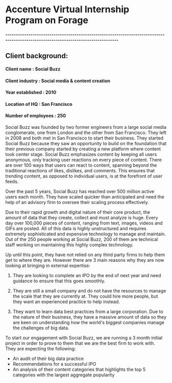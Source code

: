 # Accenture Virtual Internship Program on Forage
**----------------------------------------------------------------------------------------------------------------------------------**

## Client background: 

#### Client name           : Social Buzz 

#### Client industry       : Social media & content creation 

#### Year established      : 2010 

#### Location of HQ        : San Francisco 

#### Number of employees   : 250 

Social Buzz was founded by two former engineers from a large social media conglomerate, one from London and the other from San Francisco. They left in 2008 and both met in San Francisco to start their business. They started Social Buzz because they saw an opportunity to build on the foundation that their previous company started by creating a new platform where content took center stage. Social Buzz emphasizes content by keeping all users anonymous, only tracking user reactions on every piece of content. There are over 100 ways that users can react to content, spanning beyond the traditional reactions of likes, dislikes, and comments. This ensures that trending content, as opposed to individual users, is at the forefront of user feeds. 

Over the past 5 years, Social Buzz has reached over 500 million active users each month. They have scaled quicker than anticipated and need the help of an advisory firm to oversee their scaling process effectively. 

Due to their rapid growth and digital nature of their core product, the amount of data that they create, collect and must analyze is huge. Every day over 100,000 pieces of content, ranging from text, images, videos and GIFs are posted. All of this data is highly unstructured and requires extremely sophisticated and expensive technology to manage and maintain. Out of the 250 people working at Social Buzz, 200 of them are technical staff working on maintaining this highly complex technology. 

Up until this point, they have not relied on any third party firms to help them get to where they are. However there are 3 main reasons why they are now looking at bringing in external expertise: 

1) They are looking to complete an IPO by the end of next year and need guidance to ensure that this goes smoothly.
   
2) They are still a small company and do not have the resources to manage the scale that they are currently at. They could hire more 
   people, but they want an experienced  practice to help instead.
   
3) They want to learn data best practices from a large corporation. Due to the nature of their business, they have a massive amount of 
   data so they are keen on understanding how the world's biggest companies manage the challenges of big data. 
   
To start our engagement with Social Buzz, we are running a 3 month initial project in order to prove to them that we are the best firm to work with. They are expecting the following: 

- An audit of their big data practice 
- Recommendations for a successful IPO 
- An analysis of their content categories that highlights the top 5 categories with the largest aggregate popularity

